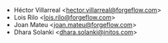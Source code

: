 - Héctor Villarreal \<<hector.villarreal@forgeflow.com>\>
- Lois Rilo \<<lois.rilo@forgeflow.com>\>
- Joan Mateu \<<joan.mateu@forgeflow.com>\>
- Dhara Solanki \<<dhara.solanki@initos.com>\>
